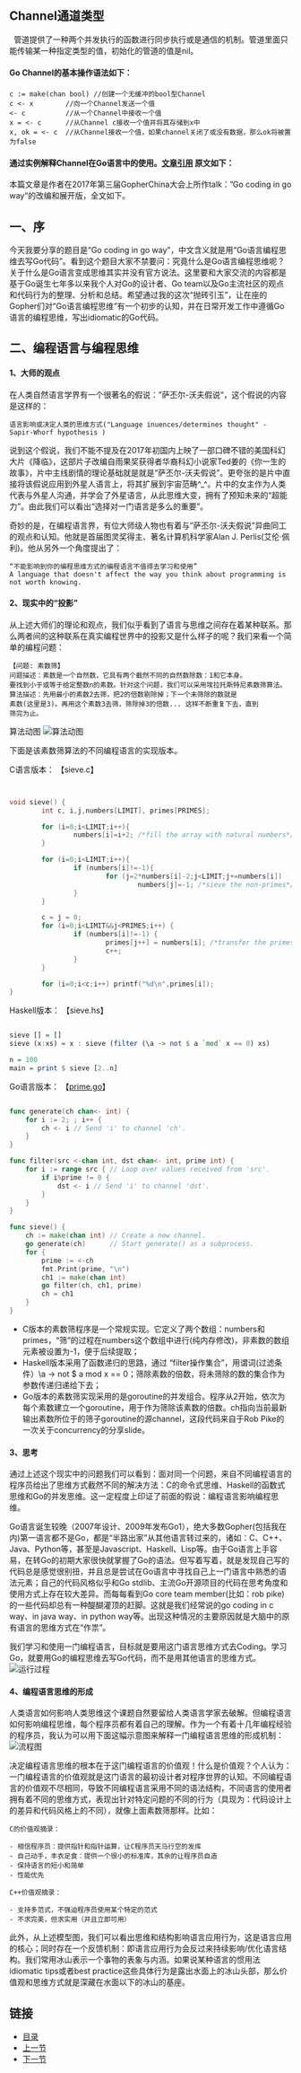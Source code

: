 ## Channel通道类型
&nbsp;&nbsp;管道提供了一种两个并发执行的函数进行同步执行或是通信的机制。管道里面只能传输某一种指定类型的值，初始化的管道的值是nil。

#### Go Channel的基本操作语法如下：

    c := make(chan bool) //创建一个无缓冲的bool型Channel 
    c <- x        //向一个Channel发送一个值
    <- c          //从一个Channel中接收一个值
    x = <- c      //从Channel c接收一个值并将其存储到x中
    x, ok = <- c  //从Channel接收一个值，如果channel关闭了或没有数据，那么ok将被置为false


#### 通过实例解释Channel在Go语言中的使用。[文章引用](https://studygolang.com/articles/9777) 原文如下：<br />

本篇文章是作者在2017年第三届GopherChina大会上所作talk：”Go coding in go way“的改编和展开版，全文如下。

## 一、序
今天我要分享的题目是“Go coding in go way”，中文含义就是用“Go语言编程思维去写Go代码”。看到这个题目大家不禁要问：究竟什么是Go语言编程思维呢？关于什么是Go语言变成思维其实并没有官方说法。这里要和大家交流的内容都是基于Go诞生七年多以来我个人对Go的设计者、Go team以及Go主流社区的观点和代码行为的整理、分析和总结。希望通过我的这次“抛砖引玉”，让在座的Gopher们对“Go语言编程思维”有一个初步的认知，并在日常开发工作中遵循Go语言的编程思维，写出idiomatic的Go代码。

## 二、编程语言与编程思维
#### 1、大师的观点
在人类自然语言学界有一个很著名的假说：”萨丕尔-沃夫假说“，这个假说的内容是这样的：

    语言影响或决定人类的思维方式("Language inuences/determines thought" - Sapir-Whorf hypothesis )

说到这个假说，我们不能不提及在2017年初国内上映了一部口碑不错的美国科幻大片《降临》，这部片子改编自雨果奖获得者华裔科幻小说家Ted姜的《你一生的故事》，片中主线剧情的理论基础就是就是“萨丕尔-沃夫假说”。更夸张的是片中直接将该假说应用到外星人语言上，将其扩展到宇宙范畴^_^。片中的女主作为人类代表与外星人沟通，并学会了外星语言，从此思维大变，拥有了预知未来的“超能力”。由此我们可以看出“选择对一门语言是多么的重要”。

奇妙的是，在编程语言界，有位大师级人物也有着与”萨丕尔-沃夫假说”异曲同工的观点和认知。他就是首届图灵奖得主、著名计算机科学家Alan J. Perlis(艾伦·佩利)。他从另外一个角度提出了：

    “不能影响到你的编程思维方式的编程语言不值得去学习和使用”
    A language that doesn't affect the way you think about programming is not worth knowing.

#### 2、现实中的“投影”
从上述大师们的理论和观点，我们似乎看到了语言与思维之间存在着某种联系。那么两者间的这种联系在真实编程世界中的投影又是什么样子的呢？我们来看一个简单的编程问题：
    
    【问题: 素数筛】
    问题描述：素数是一个自然数，它具有两个截然不同的自然数除数：1和它本身。 
    要找到小于或等于给定整数n的素数。针对这个问题，我们可以采用埃拉托斯特尼素数筛算法。
    算法描述：先用最小的素数2去筛，把2的倍数剔除掉；下一个未筛除的数就是
    素数(这里是3)。再用这个素数3去筛，筛除掉3的倍数... 这样不断重复下去，直到
    筛完为止。

算法动图
![算法动图](./Sieve_of_Eratosthenes_animation.gif)

下面是该素数筛算法的不同编程语言的实现版本。

C语言版本：
【sieve.c】
```C


void sieve() {
        int c, i,j,numbers[LIMIT], primes[PRIMES];

        for (i=0;i<LIMIT;i++){
                numbers[i]=i+2; /*fill the array with natural numbers*/
        }

        for (i=0;i<LIMIT;i++){
                if (numbers[i]!=-1){
                        for (j=2*numbers[i]-2;j<LIMIT;j+=numbers[i])
                                numbers[j]=-1; /*sieve the non-primes*/
                }
        }

        c = j = 0;
        for (i=0;i<LIMIT&&j<PRIMES;i++) {
                if (numbers[i]!=-1) {
                        primes[j++] = numbers[i]; /*transfer the primes to their own array*/
                        c++;
                }
        }

        for (i=0;i<c;i++) printf("%d\n",primes[i]);
}
```

Haskell版本：
【sieve.hs】

```haskell

sieve [] = []
sieve (x:xs) = x : sieve (filter (\a -> not $ a `mod` x == 0) xs)

n = 100
main = print $ sieve [2..n]
```

Go语言版本：
【[prime.go](https://github.com/sunnygocms/gobook/blob/master/src/go_lang_base/03/prime.go)】

```go

func generate(ch chan<- int) {
    for i := 2; ; i++ {
        ch <- i // Send 'i' to channel 'ch'.
    }
}

func filter(src <-chan int, dst chan<- int, prime int) {
    for i := range src { // Loop over values received from 'src'.
        if i%prime != 0 {
            dst <- i // Send 'i' to channel 'dst'.
        }
    }
}

func sieve() {
    ch := make(chan int) // Create a new channel.
    go generate(ch)      // Start generate() as a subprocess.
    for {
        prime := <-ch
        fmt.Print(prime, "\n")
        ch1 := make(chan int)
        go filter(ch, ch1, prime)
        ch = ch1
    }
}

```

- C版本的素数筛程序是一个常规实现。它定义了两个数组：numbers和primes，“筛”的过程在numbers这个数组中进行(纯内存修改)，非素数的数组元素被设置为-1，便于后续提取；
- Haskell版本采用了函数递归的思路，通过 “filter操作集合”，用谓词(过滤条件）\a -> not $ a mod x == 0；筛除素数的倍数，将未筛除的数的集合作为参数传递归递给下去；
- Go版本的素数筛实现采用的是goroutine的并发组合。程序从2开始，依次为每个素数建立一个goroutine，用于作为筛除该素数的倍数。ch指向当前最新输出素数所位于的筛子goroutine的源channel，这段代码来自于Rob Pike的一次关于concurrency的分享slide。

#### 3、思考
通过上述这个现实中的问题我们可以看到：面对同一个问题，来自不同编程语言的程序员给出了思维方式截然不同的解决方法：C的命令式思维、Haskell的函数式思维和Go的并发思维。这一定程度上印证了前面的假说：编程语言影响编程思维。

Go语言诞生较晚（2007年设计、2009年发布Go1），绝大多数Gopher(包括我在内)第一语言都不是Go，都是“半路出家”从其他语言转过来的，诸如：C、C++、Java、Python等，甚至是Javascript、Haskell、Lisp等。由于Go语言上手容易，在转Go的初期大家很快就掌握了Go的语法。但写着写着，就是发现自己写的代码总是感觉很别扭，并且总是尝试在Go语言中寻找自己上一门语言中熟悉的语法元素；自己的代码风格似乎和Go stdlib、主流Go开源项目的代码在思考角度和使用方式上存在较大差异。而每每看到Go core team member(比如：rob pike)的一些代码却总有一种醍醐灌顶的赶脚。这就是我们经常说的go coding in c way、in java way、in python way等。出现这种情况的主要原因就是大脑中的原有语言的思维方式在“作祟”。

我们学习和使用一门编程语言，目标就是要用这门语言思维方式去Coding。学习Go，就要用Go的编程思维去写Go代码，而不是用其他语言的思维方式。
![运行过程](./primesieve.gif)
#### 4、编程语言思维的形成
人类语言如何影响人类思维这个课题自然要留给人类语言学家去破解。但编程语言如何影响编程思维，每个程序员都有着自己的理解。作为一个有着十几年编程经验的程序员，我认为可以用下面这幅示意图来解释一门编程语言思维的形成机制：
![流程图](./language-influnce-model.png)

决定编程语言思维的根本在于这门编程语言的价值观！什么是价值观？个人认为：一门编程语言的价值观就是这门语言的最初设计者对程序世界的认知。不同编程语言的价值观不尽相同，导致不同编程语言采用不同的语法结构，不同语言的使用者拥有着不同的思维方式，表现出针对特定问题的不同的行为（具现为：代码设计上的差异和代码风格上的不同），就像上面素数筛那样。比如：
    
    C的价值观摘录：

    - 相信程序员：提供指针和指针运算，让C程序员天马行空的发挥
    - 自己动手，丰衣足食：提供一个很小的标准库，其余的让程序员自造
    - 保持语言的短小和简单
    - 性能优先

    C++价值观摘录：

    - 支持多范式，不强迫程序员使用某个特定的范式
    - 不求完美，但求实用（并且立即可用）



此外，从上述模型图，我们可以看出思维和结构影响语言应用行为，这是语言应用的核心；同时存在一个反馈机制：即语言应用行为会反过来持续影响/优化语言结构。我们常用冰山表示一个事物的表象与内涵。如果说某种语言的惯用法idiomatic tips或者best practice这些具体行为是露出水面上的冰山头部，那么价值观和思维方式就是深藏在水面以下的冰山的基座。
## 链接
- [目录](https://github.com/sunnygocms/gobook/blob/master/menu.md)
- [上一节](https://github.com/sunnygocms/gobook/blob/master/go_lang_base/03.8.md)
- [下一节](https://github.com/sunnygocms/gobook/blob/master/go_lang_base/03.10.md)